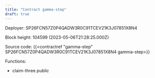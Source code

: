 ```yaml
---
title: "Contract gamma-step"
draft: true
---
```

Deployer: SP26FCN57Z0P4QADW3R0C91TCEV21K3J07851X8N4


 



Block height: 104599 (2023-05-06T21:28:25.000Z)

Source code: {{<contractref "gamma-step" SP26FCN57Z0P4QADW3R0C91TCEV21K3J07851X8N4 gamma-step>}}

Functions:

* claim-three _public_
